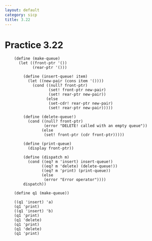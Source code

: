 ```yaml
---
layout: default
category: sicp
title: 3.22
---
```


# Practice 3.22

		(define (make-queue)
		  (let ((front-ptr '())
		        (rear-ptr '()))

		    (define (insert-queue! item)
		      (let ((new-pair (cons item '())))
		        (cond ((null? front-ptr)
		               (set! front-ptr new-pair)
		               (set! rear-ptr new-pair))
		              (else
		               (set-cdr! rear-ptr new-pair)
		               (set! rear-ptr new-pair)))))

		    (define (delete-queue!)
		      (cond ((null? front-ptr)
		             (error "DELETE! called with an empty queue"))
		            (else
		             (set! front-ptr (cdr front-ptr)))))

		    (define (print-queue)
		      (display front-ptr))

		    (define (dispatch m)
		      (cond ((eq? m 'insert) insert-queue!)
		            ((eq? m 'delete) (delete-queue!))
		            ((eq? m 'print) (print-queue))
		            (else
		             (error "Error operator"))))
		    dispatch))

		(define q1 (make-queue))

		((q1 'insert) 'a)
		(q1 'print)
		((q1 'insert) 'b)
		(q1 'print)
		(q1 'delete)
		(q1 'print)
		(q1 'delete)
		(q1 'print)